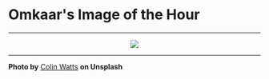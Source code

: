 # Omkaar's Image of the Hour

---

<div align="center">

<a href="https://unsplash.com/photos/icebergs-glisten-on-a-dark-beach-beneath-cloudy-skies-pR-5gi-hB1c">
  <img src="https://images.unsplash.com/photo-1750779940886-edfa73b5c5c6?crop=entropy&cs=tinysrgb&fit=max&fm=jpg&ixid=M3w3NjA2Nzh8MHwxfHJhbmRvbXx8fHx8fHx8fDE3NTIwNzY4MDB8&ixlib=rb-4.1.0&q=80&w=1080" style="max-width:100%; height:auto;">
</a>



</div>

---

**Photo by** [Colin Watts](https://unsplash.com/@colinwatts) **on Unsplash**
